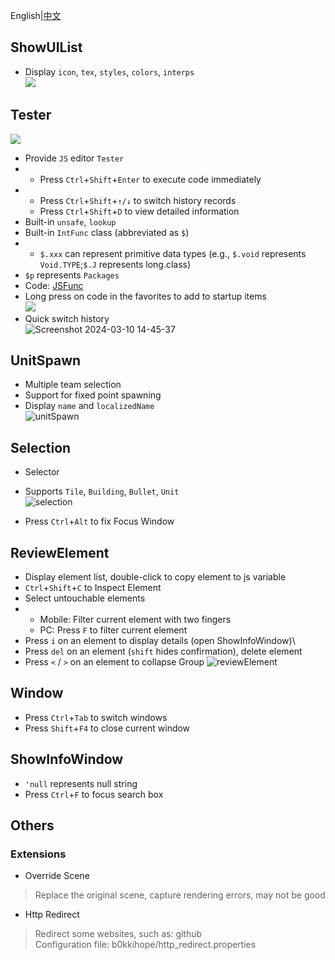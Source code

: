 English|[中文](index.md)

## ShowUIList

- Display `icon`, `tex`, `styles`, `colors`, `interps`\
![](./screenshots/UIList.png)

## Tester
![](./screenshots/tester.png)

- Provide `JS` editor `Tester`
- - Press `Ctrl`+`Shift`+`Enter` to execute code immediately
- - Press `Ctrl`+`Shift`+`↑/↓` to switch history records
  - Press `Ctrl`+`Shift`+`D` to view detailed information
- Built-in `unsafe`, `lookup`
- Built-in `IntFunc` class (abbreviated as `$`)
- + `$.xxx` can represent primitive data types (e.g., `$.void` represents `Void.TYPE`;`$.J` represents long.class)
- `$p` represents `Packages`
- Code: [JSFunc](https://github.com/i-hope1/mod-tools/src/modtools/utils/JSFunc.java)
- Long press on code in the favorites to add to startup items\
![](./screenshots/startup.png)
- Quick switch history\
![Screenshot 2024-03-10 14-45-37](https://github.com/I-hope1/mod-tools/assets/78016895/4918af35-19af-4fab-b961-70bdc8679fe8)

## UnitSpawn

- Multiple team selection
- Support for fixed point spawning
- Display `name` and `localizedName`\
![unitSpawn](./screenshots/unit_spawn.png)


## Selection
- Selector
- Supports `Tile`, `Building`, `Bullet`, `Unit`\
![selection](./screenshots/selection.png)

- Press `Ctrl`+`Alt` to fix Focus Window

## ReviewElement

- Display element list, double-click to copy element to js variable
- `Ctrl`+`Shift`+`C` to Inspect Element
- Select untouchable elements
- + Mobile: Filter current element with two fingers
  + PC: Press `F` to filter current element
- Press `i` on an element to display details (open ShowInfoWindow)\
- Press `del` on an element (`shift` hides confirmation), delete element
- Press `<` / `>` on an element to collapse Group
![reviewElement](./screenshots/review_element.png)

## Window

- Press `Ctrl`+`Tab` to switch windows
- Press `Shift`+`F4` to close current window

## ShowInfoWindow

- `'null` represents null string
- Press `Ctrl`+`F` to focus search box


## Others
### Extensions

- Override Scene
> Replace the original scene, capture rendering errors, may not be good

- Http Redirect
> Redirect some websites, such as: github\
> Configuration file: b0kkihope/http_redirect.properties
